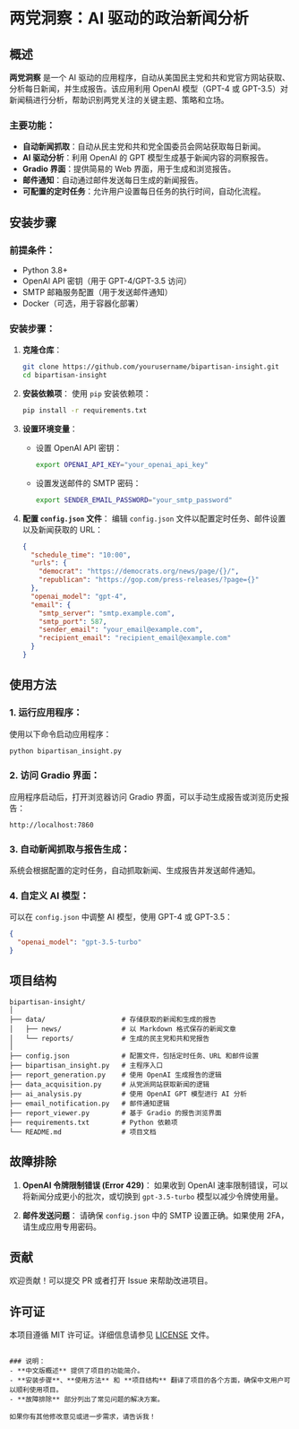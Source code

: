 # 两党洞察：AI 驱动的政治新闻分析

## 概述
**两党洞察** 是一个 AI 驱动的应用程序，自动从美国民主党和共和党官方网站获取、分析每日新闻，并生成报告。该应用利用 OpenAI 模型（GPT-4 或 GPT-3.5）对新闻稿进行分析，帮助识别两党关注的关键主题、策略和立场。

### 主要功能：
- **自动新闻抓取**：自动从民主党和共和党全国委员会网站获取每日新闻。
- **AI 驱动分析**：利用 OpenAI 的 GPT 模型生成基于新闻内容的洞察报告。
- **Gradio 界面**：提供简易的 Web 界面，用于生成和浏览报告。
- **邮件通知**：自动通过邮件发送每日生成的新闻报告。
- **可配置的定时任务**：允许用户设置每日任务的执行时间，自动化流程。

## 安装步骤

### 前提条件：
- Python 3.8+
- OpenAI API 密钥（用于 GPT-4/GPT-3.5 访问）
- SMTP 邮箱服务配置（用于发送邮件通知）
- Docker（可选，用于容器化部署）

### 安装步骤：

1. **克隆仓库**：
   ```bash
   git clone https://github.com/yourusername/bipartisan-insight.git
   cd bipartisan-insight
   ```

2. **安装依赖项**：
   使用 `pip` 安装依赖项：
   ```bash
   pip install -r requirements.txt
   ```

3. **设置环境变量**：
   - 设置 OpenAI API 密钥：
     ```bash
     export OPENAI_API_KEY="your_openai_api_key"
     ```
   - 设置发送邮件的 SMTP 密码：
     ```bash
     export SENDER_EMAIL_PASSWORD="your_smtp_password"
     ```

4. **配置 `config.json` 文件**：
   编辑 `config.json` 文件以配置定时任务、邮件设置以及新闻获取的 URL：
   ```json
   {
     "schedule_time": "10:00",
     "urls": {
       "democrat": "https://democrats.org/news/page/{}/",
       "republican": "https://gop.com/press-releases/?page={}"
     },
     "openai_model": "gpt-4",
     "email": {
       "smtp_server": "smtp.example.com",
       "smtp_port": 587,
       "sender_email": "your_email@example.com",
       "recipient_email": "recipient_email@example.com"
     }
   }
   ```

## 使用方法

### 1. 运行应用程序：
使用以下命令启动应用程序：
```bash
python bipartisan_insight.py
```

### 2. 访问 Gradio 界面：
应用程序启动后，打开浏览器访问 Gradio 界面，可以手动生成报告或浏览历史报告：
```
http://localhost:7860
```

### 3. 自动新闻抓取与报告生成：
系统会根据配置的定时任务，自动抓取新闻、生成报告并发送邮件通知。

### 4. 自定义 AI 模型：
可以在 `config.json` 中调整 AI 模型，使用 GPT-4 或 GPT-3.5：
```json
{
  "openai_model": "gpt-3.5-turbo"
}
```

## 项目结构

```
bipartisan-insight/
│
├── data/                   # 存储获取的新闻和生成的报告
│   ├── news/               # 以 Markdown 格式保存的新闻文章
│   └── reports/            # 生成的民主党和共和党报告
│
├── config.json             # 配置文件，包括定时任务、URL 和邮件设置
├── bipartisan_insight.py   # 主程序入口
├── report_generation.py    # 使用 OpenAI 生成报告的逻辑
├── data_acquisition.py     # 从党派网站获取新闻的逻辑
├── ai_analysis.py          # 使用 OpenAI GPT 模型进行 AI 分析
├── email_notification.py   # 邮件通知逻辑
├── report_viewer.py        # 基于 Gradio 的报告浏览界面
├── requirements.txt        # Python 依赖项
└── README.md               # 项目文档
```

## 故障排除

1. **OpenAI 令牌限制错误 (Error 429)**：
   如果收到 OpenAI 速率限制错误，可以将新闻分成更小的批次，或切换到 `gpt-3.5-turbo` 模型以减少令牌使用量。

2. **邮件发送问题**：
   请确保 `config.json` 中的 SMTP 设置正确。如果使用 2FA，请生成应用专用密码。

## 贡献

欢迎贡献！可以提交 PR 或者打开 Issue 来帮助改进项目。

## 许可证

本项目遵循 MIT 许可证。详细信息请参见 [LICENSE](LICENSE) 文件。
```

### 说明：
- **中文版概述** 提供了项目的功能简介。
- **安装步骤**、**使用方法** 和 **项目结构** 翻译了项目的各个方面，确保中文用户可以顺利使用项目。
- **故障排除** 部分列出了常见问题的解决方案。

如果你有其他修改意见或进一步需求，请告诉我！